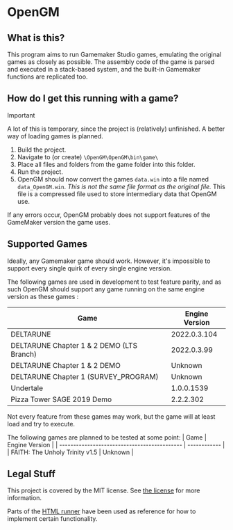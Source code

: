 # OpenGM

## What is this?
This program aims to run Gamemaker Studio games, emulating the original games as closely as possible. The assembly code of the game is parsed and executed in a stack-based system, and the built-in Gamemaker functions are replicated too.

## How do I get this running with a game?
> [!IMPORTANT]  
> A lot of this is temporary, since the project is (relatively) unfinished. A better way of loading games is planned.
1. Build the project.
2. Navigate to (or create) `\OpenGM\OpenGM\bin\game\`
3. Place all files and folders from the game folder into this folder.
5. Run the project.
6. OpenGM should now convert the games `data.win` into a file named `data_OpenGM.win`. *This is not the same file format as the original file.* This file is a compressed file used to store intermediary data that OpenGM use.

If any errors occur, OpenGM probably does not support features of the GameMaker version the game uses.

## Supported Games
Ideally, any Gamemaker game should work. However, it's impossible to support every single quirk of every single engine version.

The following games are used in development to test feature parity, and as such OpenGM should support any game running on the same engine version as these games :

| Game  | Engine Version |
| -------------------------------------------- | ------------ |
| DELTARUNE                                    | 2022.0.3.104 |
| DELTARUNE Chapter 1 & 2 DEMO (LTS Branch)    | 2022.0.3.99  |
| DELTARUNE Chapter 1 & 2 DEMO                 | Unknown	  |
| DELTARUNE Chapter 1 (SURVEY_PROGRAM)         | Unknown      |
| Undertale                                    | 1.0.0.1539   |
| Pizza Tower SAGE 2019 Demo				   | 2.2.2.302	  |

Not every feature from these games may work, but the game will at least load and try to execute.

The following games are planned to be tested at some point:
| Game  | Engine Version |
| -------------------------------------------- | ------------ |
| FAITH: The Unholy Trinity v1.5			   | Unknown	  |

## Legal Stuff
This project is covered by the MIT license. See [the license](LICENSE) for more information.

Parts of the [HTML runner](https://github.com/YoYoGames/GameMaker-HTML5) have been used as reference for how to implement certain functionality.
